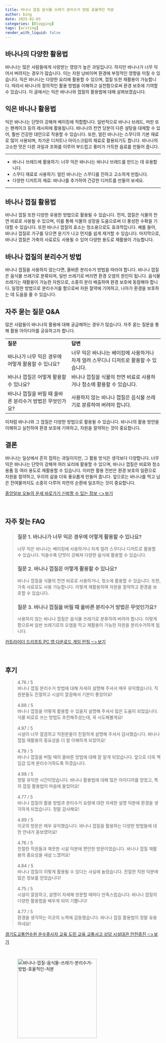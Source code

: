 ```yaml
---
title: 바나나 껍질 음식물 쓰레기 분리수거 방법 효율적인 처분
author: bing
date: 2025-02-03
categories: [Blogging]
tags: [writing]
render_with_liquid: false
---
```



<h2 id='바나나의 다양한 활용법'>바나나의 다양한 활용법</h2>

<p>바나나는 많은 사람들에게 사랑받는 영양가 높은 과일입니다. 하지만 바나나가 너무 익어서 버려지는 경우가 많습니다. 이는 자원 낭비이며 환경에 부정적인 영향을 미칠 수 있습니다. 익은 바나나는 다양한 요리에 활용할 수 있으며, 껍질 또한 재활용이 가능합니다. 따라서 바나나의 창의적인 활용 방법을 이해하고 실천함으로써 환경 보호에 기여할 수 있습니다. 이 글에서는 익은 바나나와 껍질의 활용법에 대해 살펴보겠습니다.</p>

<h2 id='익은 바나나 활용법'>익은 바나나 활용법</h2>

<p>익은 바나나는 단맛이 강해져 베이킹에 적합합니다. 일반적으로 바나나 브레드, 머핀 또는 팬케이크 등의 레시피에 활용됩니다. 바나나의 천연 당분이 다른 설탕을 대체할 수 있어, 훨씬 건강한 대안으로 작용할 수 있습니다. 또한, 얼린 바나나는 스무디의 기본 재료로 많이 사용되며, 차가운 디저트나 아이스크림의 재료로 활용되기도 합니다. 바나나의 고소한 맛은 다른 과일과 조화를 이루어 부드럽고 풍미가 가득한 음료를 만들어 줍니다.</p>

<hr />

<ul>
    <li>바나나 브레드에 활용하기: 너무 익은 바나나는 바나나 브레드를 만드는 데 유용합니다.</li>
    <li>스무디 재료로 사용하기: 얼린 바나나는 스무디를 진하고 고소하게 만듭니다.</li>
    <li>다양한 디저트의 재료: 바나나를 추가하여 건강한 디저트를 만들어 보세요.</li>
</ul>

<hr />

<h2 id='바나나 껍질 활용법'>바나나 껍질 활용법</h2>

<p>바나나 껍질 또한 다양한 유용한 방법으로 활용될 수 있습니다. 먼저, 껍질은 식물의 천연 비료로 사용될 수 있으며, 이를 통해 식물의 성장을 도움으로써 더 풍성한 수확을 기대할 수 있습니다. 또한 바나나 껍질의 효소는 청소용으로도 효과적입니다. 예를 들어, 바나나 껍질로 가구를 닦으면 윤기가 나고 먼지를 쉽게 제거할 수 있습니다. 마지막으로, 바나나 껍질은 가축의 사료로도 사용될 수 있어 다양한 용도로 재활용이 가능합니다.</p>

<h2 id='바나나 껍질의 분리수거 방법'>바나나 껍질의 분리수거 방법</h2>

<p>바나나 껍질을 사용하지 않는다면, 올바른 분리수거 방법을 따라야 합니다. 바나나 껍질은 음식물 쓰레기로 분류되며, 일반 쓰레기로 버리면 환경 오염의 원인이 됩니다. 음식물 쓰레기는 재활용이 가능한 자원으로, 소중히 분리 배출하여 환경 보호에 동참해야 합니다. 일정한 방법으로 분리수거를 함으로써 자원 절약에 기여하고, 나아가 환경을 보호하는 데 도움을 줄 수 있습니다.</p>

<h2 id='자주 묻는 질문 Q&A'>자주 묻는 질문 Q&A</h2>

<p>많은 사람들이 바나나의 활용에 대해 궁금해하는 경우가 많습니다. 자주 묻는 질문을 통해 활용 아이디어를 공유하고자 합니다.</p>

<table>
    <tr>
        <td><b>질문</b></td>
        <td><b>답변</b></td>
    </tr>
    <tr>
        <td>바나나가 너무 익은 경우에 어떻게 활용할 수 있나요?</td>
        <td>너무 익은 바나나는 베이킹에 사용하거나 차게 얼려 스무디나 디저트로 활용할 수 있습니다.</td>
    </tr>
    <tr>
        <td>바나나 껍질은 어떻게 활용할 수 있나요?</td>
        <td>바나나 껍질을 식물의 천연 비료로 사용하거나 청소에 활용할 수 있습니다.</td>
    </tr>
    <tr>
        <td>바나나 껍질을 버릴 때 올바른 분리수거 방법은 무엇인가요?</td>
        <td>사용하지 않는 바나나 껍질은 음식물 쓰레기로 분류하여 버려야 합니다.</td>
    </tr>
</table>

<p>이처럼 바나나와 그 껍질은 다양한 방법으로 활용될 수 있습니다. 바나나의 활용 방안을 이해하고 실천하여 환경 보호에 기여하고, 자원을 절약하는 것이 중요합니다.</p>

<h2 id='결론'>결론</h2>

<p>바나나는 일상에서 흔히 접하는 과일이지만, 그 활용 방식은 생각보다 다양합니다. 너무 익은 바나나는 단맛이 강해져 여러 요리에 활용할 수 있으며, 바나나 껍질은 비료와 청소용품 등 여러 용도로 재활용할 수 있습니다. 이러한 활용 전반은 환경 보호의 일환으로 자원을 절약하고, 우리의 삶을 더욱 풍요롭게 만들어 줍니다. 앞으로는 바나나를 먹고 남은 잔여물까지도 소중히 다루어 자연의 순환에 일조하는 것이 중요합니다.</p>


<p><a class="click-button" title="중앙일보 오늘의 운세 바로가기 신뢰할 수 있는 정보" href="https://yellowplanner.github.io/posts/%EC%A4%91%EC%95%99%EC%9D%BC%EB%B3%B4-%EC%98%A4%EB%8A%98%EC%9D%98-%EC%9A%B4%EC%84%B8-%EB%B0%94%EB%A1%9C%EA%B0%80%EA%B8%B0-%EC%8B%A0%EB%A2%B0%ED%95%A0-%EC%88%98-%EC%9E%88%EB%8A%94-%EC%A0%95%EB%B3%B4/" rel="dofollow">중앙일보 오늘의 운세 바로가기 신뢰할 수 있는 정보 👈 보기</a></p><br>
<h2 id='자주_찾는_FAQ'>자주 찾는 FAQ</h2>
<div itemscope="" itemtype="https://schema.org/FAQPage"> 
<blockquote> 
<div itemscope="" itemprop="mainEntity" itemtype="https://schema.org/Question"> 
<h3 itemprop="name">질문 1. 바나나가 너무 익은 경우에 어떻게 활용할 수 있나요?</h3> 
<div itemscope="" itemprop="acceptedAnswer" itemtype="https://schema.org/Answer"> 
<span itemprop="text"> 
<p>너무 익은 바나나는 베이킹에 사용하거나 차게 얼려 스무디나 디저트로 활용할 수 있습니다. 익을수록 단맛이 강해져 다양한 음식에 활용할 수 있습니다.</p> 
</span> 
</div> 
</div> 

<div itemscope="" itemprop="mainEntity" itemtype="https://schema.org/Question"> 
<h3 itemprop="name">질문 2. 바나나 껍질은 어떻게 활용할 수 있나요?</h3> 
<div itemscope="" itemprop="acceptedAnswer" itemtype="https://schema.org/Answer"> 
<span itemprop="text"> 
<p>바나나 껍질을 식물의 천연 비료로 사용하거나, 청소에 활용할 수 있습니다. 또한, 가축 사료로도 사용 가능합니다. 이렇게 재활용하여 자원을 절약하고 환경을 보호할 수 있습니다.</p> 
</span> 
</div> 
</div> 

<div itemscope="" itemprop="mainEntity" itemtype="https://schema.org/Question"> 
<h3 itemprop="name">질문 3. 바나나 껍질을 버릴 때 올바른 분리수거 방법은 무엇인가요?</h3> 
<div itemscope="" itemprop="acceptedAnswer" itemtype="https://schema.org/Answer"> 
<span itemprop="text"> 
<p>사용하지 않는 바나나 껍질은 음식물 쓰레기로 분류하여 버려야 합니다. 이렇게 함으로써 일반 쓰레기로의 오염을 막고 재활용이 가능한 자원을 분리수거하게 됩니다.</p> 
</span> 
</div> 
</div> 
</blockquote> 
</div>
<p><a class="click-button" title="카트라이더 드리프트 PC 앱 다운로드 게임 런칭" href="https://yellowplanner.github.io/posts/%EC%B9%B4%ED%8A%B8%EB%9D%BC%EC%9D%B4%EB%8D%94-%EB%93%9C%EB%A6%AC%ED%94%84%ED%8A%B8-PC-%EC%95%B1-%EB%8B%A4%EC%9A%B4%EB%A1%9C%EB%93%9C-%EA%B2%8C%EC%9E%84-%EB%9F%B0%EC%B9%AD/" rel="dofollow">카트라이더 드리프트 PC 앱 다운로드 게임 런칭 👈 보기</a></p><br>
<h2 id='후기'>후기</h2>
<div itemscope itemtype="https://schema.org/Product">
  <blockquote>
  <div itemprop="review" itemscope itemtype="https://schema.org/Review">
      <div itemprop="reviewRating" itemscope itemtype="https://schema.org/Rating"> <span itemprop="ratingValue">4.76</span> / <span itemprop="bestRating">5</span> </div>
      <span itemprop="reviewBody">바나나 껍질 분리수거 방법에 대해 자세히 설명해 주셔서 매우 유익했습니다. 직원분들도 친절하고 시설이 깔끔해서 기분이 좋았어요!</span>
  </div>
  <br>
  <div itemprop="review" itemscope itemtype="https://schema.org/Review">
      <div itemprop="reviewRating" itemscope itemtype="https://schema.org/Rating"> <span itemprop="ratingValue">4.88</span> / <span itemprop="bestRating">5</span> </div>
      <span itemprop="reviewBody">바나나 껍질을 어떻게 활용할 수 있을지 설명해 주셔서 많은 도움이 되었습니다. 식물 비료로 쓰는 방법도 추천해주셨는데, 꼭 시도해볼게요!</span>
  </div>
  <br>
  <div itemprop="review" itemscope itemtype="https://schema.org/Review">
      <div itemprop="reviewRating" itemscope itemtype="https://schema.org/Rating"> <span itemprop="ratingValue">4.97</span> / <span itemprop="bestRating">5</span> </div>
      <span itemprop="reviewBody">시설이 너무 깔끔하고 직원분들이 친절하게 설명해 주셔서 감사했습니다. 바나나 껍질 재활용의 중요성을 더 잘 이해하게 되었어요!</span>
  </div>
  <br>
  <div itemprop="review" itemscope itemtype="https://schema.org/Review">
      <div itemprop="reviewRating" itemscope itemtype="https://schema.org/Rating"> <span itemprop="ratingValue">4.79</span> / <span itemprop="bestRating">5</span> </div>
      <span itemprop="reviewBody">바나나 껍질을 버릴 때의 올바른 방법에 대해 잘 알게 되었습니다. 앞으로 더욱 책임감 있게 분리수거하도록 하겠습니다.</span>
  </div>
  <br>
  <div itemprop="review" itemscope itemtype="https://schema.org/Review">
      <div itemprop="reviewRating" itemscope itemtype="https://schema.org/Rating"> <span itemprop="ratingValue">4.98</span> / <span itemprop="bestRating">5</span> </div>
      <span itemprop="reviewBody">정말 유익한 시간이었습니다. 바나나 활용법에 대해 많은 아이디어를 얻었고, 특히 껍질 활용법이 마음에 들었어요!</span>
  </div>
  <br>
  <div itemprop="review" itemscope itemtype="https://schema.org/Review">
      <div itemprop="reviewRating" itemscope itemtype="https://schema.org/Rating"> <span itemprop="ratingValue">4.77</span> / <span itemprop="bestRating">5</span> </div>
      <span itemprop="reviewBody">바나나 껍질의 활용 방법과 분리수거 요령에 대한 자세한 설명 덕분에 환경을 생각하게 되었습니다. 정말 감사해요!</span>
  </div>
  <br>
  <div itemprop="review" itemscope itemtype="https://schema.org/Review">
      <div itemprop="reviewRating" itemscope itemtype="https://schema.org/Rating"> <span itemprop="ratingValue">4.99</span> / <span itemprop="bestRating">5</span> </div>
      <span itemprop="reviewBody">이곳의 방문은 매우 유익했습니다. 바나나 껍질을 활용하는 다양한 방법들에 대한 안내가 돋보였어요!</span>
  </div>
  <br>
  <div itemprop="review" itemscope itemtype="https://schema.org/Review">
      <div itemprop="reviewRating" itemscope itemtype="https://schema.org/Rating"> <span itemprop="ratingValue">4.76</span> / <span itemprop="bestRating">5</span> </div>
      <span itemprop="reviewBody">친절한 직원들과 깨끗한 시설 덕분에 편안한 방문이었습니다. 바나나 껍질 재활용의 중요성을 새삼 느꼈어요!</span>
  </div>
  <br>
  <div itemprop="review" itemscope itemtype="https://schema.org/Review">
      <div itemprop="reviewRating" itemscope itemtype="https://schema.org/Rating"> <span itemprop="ratingValue">4.84</span> / <span itemprop="bestRating">5</span> </div>
      <span itemprop="reviewBody">바나나 껍질이 이렇게 활용될 수 있다는 사실에 놀랐습니다. 친절한 직원 덕분에 많은 정보를 얻었습니다!</span>
  </div>
  <br>
  <div itemprop="review" itemscope itemtype="https://schema.org/Review">
      <div itemprop="reviewRating" itemscope itemtype="https://schema.org/Rating"> <span itemprop="ratingValue">4.75</span> / <span itemprop="bestRating">5</span> </div>
      <span itemprop="reviewBody">시설이 깔끔하고, 설명이 자세해 방문할 때마다 만족스럽습니다. 바나나 껍질의 다양한 활용법을 배우게 되어 기쁩니다!</span>
  </div>
  <br>
  <div itemprop="review" itemscope itemtype="https://schema.org/Review">
      <div itemprop="reviewRating" itemscope itemtype="https://schema.org/Rating"> <span itemprop="ratingValue">4.77</span> / <span itemprop="bestRating">5</span> </div>
      <span itemprop="reviewBody">환경을 생각하는 이곳의 노력에 감동했습니다. 바나나 껍질 활용법이 정말 유용하네요!</span>
  </div>
  </blockquote>
</div>
<p><a class="click-button" title="경기도교통연수원 운수종사자 교육 도민 교육 교통사고 상담 시설대관 안전증진" href="https://yellowplanner.github.io/posts/%EA%B2%BD%EA%B8%B0%EB%8F%84%EA%B5%90%ED%86%B5%EC%97%B0%EC%88%98%EC%9B%90-%EC%9A%B4%EC%88%98%EC%A2%85%EC%82%AC%EC%9E%90-%EA%B5%90%EC%9C%A1-%EB%8F%84%EB%AF%BC-%EA%B5%90%EC%9C%A1-%EA%B5%90%ED%86%B5%EC%82%AC%EA%B3%A0-%EC%83%81%EB%8B%B4-%EC%8B%9C%EC%84%A4%EB%8C%80%EA%B4%80-%EC%95%88%EC%A0%84%EC%A6%9D%EC%A7%84/" rel="dofollow">경기도교통연수원 운수종사자 교육 도민 교육 교통사고 상담 시설대관 안전증진 👈 보기</a></p><br>
<figure class="image"><img src="https://yellowplanner.github.io/assets/img/thumbnail/바나나-껍질-음식물-쓰레기-분리수거-방법-효율적인-처분.webp" alt="바나나-껍질-음식물-쓰레기-분리수거-방법-효율적인-처분" width="256" height="256"></figure>